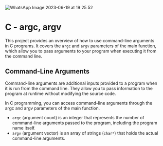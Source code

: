 ![WhatsApp Image 2023-06-19 at 19 25 52](https://github.com/ehoneahobed/alx-low_level_programming/assets/121310192/2311ee9b-05d5-4314-a548-20ffd386d6a5)
# C - argc, argv
This project provides an overview of how to use command-line arguments in C programs. It covers the `argc` and `argv` parameters of the main function, which allow you to pass arguments to your program when executing it from the command line.  
## Command-Line Arguments  
Command-line arguments are additional inputs provided to a program when it is run from the command line. They allow you to pass information to the program at runtime without modifying the source code.

In C programming, you can access command-line arguments through the argc and argv parameters of the main function.  
* `argc` (argument count) is an integer that represents the number of command-line arguments passed to the program, including the program name itself.  
* `argv` (argument vector) is an array of strings (`char*`) that holds the actual command-line arguments.
